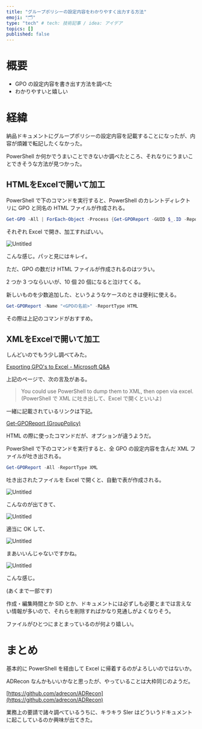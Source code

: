 ```yaml
---
title: "グループポリシーの設定内容をわかりやすく出力する方法"
emoji: "🗂"
type: "tech" # tech: 技術記事 / idea: アイデア
topics: []
published: false
---
```

# 概要

- GPO の設定内容を書き出す方法を調べた
- わかりやすいと嬉しい

# 経緯

納品ドキュメントにグループポリシーの設定内容を記載することになったが、内容が煩雑で転記したくなかった。

PowerShell か何かでうまいことできないか調べたところ、それなりにうまいことできそうな方法が見つかった。

## HTMLをExcelで開いて加工

PowerShell で下のコマンドを実行すると、PowerShell のカレントディレクトリに GPO と同名の HTML ファイルが作成される。

```powershell
Get-GPO -All | ForEach-Object -Process {Get-GPOReport -GUID $_.ID -ReportType html -Path .\$($_.Displayname).html}
```

それぞれ Excel で開き、加工すればいい。

![Untitled](%E3%82%AF%E3%82%99%E3%83%AB%E3%83%BC%E3%83%95%E3%82%9A%E3%83%9B%E3%82%9A%E3%83%AA%E3%82%B7%E3%83%BC%E3%81%AE%E8%A8%AD%E5%AE%9A%E5%86%85%E5%AE%B9%E3%82%92%E3%82%8F%E3%81%8B%E3%82%8A%E3%82%84%E3%81%99%E3%81%8F%E5%87%BA%E5%8A%9B%E3%81%99%E3%82%8B%E6%96%B9%E6%B3%95%202f74d79a4170468a9502614b4b25f812/Untitled.png)

こんな感じ。パッと見にはキレイ。

ただ、GPO の数だけ HTML ファイルが作成されるのはツラい。

2 つか 3 つならいいが、10 個 20 個になると泣けてくる。

新しいものを少数追加した、というようなケースのときは便利に使える。

```powershell
Get-GPOReport -Name "<GPOの名前>" -ReportType HTML
```

その際は上記のコマンドがおすすめ。

## XMLをExcelで開いて加工

しんどいのでもう少し調べてみた。

[Exporting GPO's to Excel - Microsoft Q&A](https://learn.microsoft.com/en-us/answers/questions/59083/exporting-gpo39s-to-excel.html)

上記のページで、次の言及がある。

> You could use PowerShell to dump them to XML, then open via excel.
(PowerShell で XML に吐き出して、Excel で開くといいよ)
>

一緒に記載されているリンクは下記。

[Get-GPOReport (GroupPolicy)](https://learn.microsoft.com/en-us/powershell/module/grouppolicy/get-gporeport?view=windowsserver2022-ps&viewFallbackFrom=win10-ps)

HTML の際に使ったコマンドだが、オプションが違うようだ。

PowerShell で下のコマンドを実行すると、全 GPO の設定内容を含んだ XML ファイルが吐き出される。

```powershell
Get-GPOReport -All -ReportType XML
```

吐き出されたファイルを Excel で開くと、自動で表が作成される。

![Untitled](%E3%82%AF%E3%82%99%E3%83%AB%E3%83%BC%E3%83%95%E3%82%9A%E3%83%9B%E3%82%9A%E3%83%AA%E3%82%B7%E3%83%BC%E3%81%AE%E8%A8%AD%E5%AE%9A%E5%86%85%E5%AE%B9%E3%82%92%E3%82%8F%E3%81%8B%E3%82%8A%E3%82%84%E3%81%99%E3%81%8F%E5%87%BA%E5%8A%9B%E3%81%99%E3%82%8B%E6%96%B9%E6%B3%95%202f74d79a4170468a9502614b4b25f812/Untitled%201.png)

こんなのが出てきて、

![Untitled](%E3%82%AF%E3%82%99%E3%83%AB%E3%83%BC%E3%83%95%E3%82%9A%E3%83%9B%E3%82%9A%E3%83%AA%E3%82%B7%E3%83%BC%E3%81%AE%E8%A8%AD%E5%AE%9A%E5%86%85%E5%AE%B9%E3%82%92%E3%82%8F%E3%81%8B%E3%82%8A%E3%82%84%E3%81%99%E3%81%8F%E5%87%BA%E5%8A%9B%E3%81%99%E3%82%8B%E6%96%B9%E6%B3%95%202f74d79a4170468a9502614b4b25f812/Untitled%202.png)

適当に OK して、

![Untitled](%E3%82%AF%E3%82%99%E3%83%AB%E3%83%BC%E3%83%95%E3%82%9A%E3%83%9B%E3%82%9A%E3%83%AA%E3%82%B7%E3%83%BC%E3%81%AE%E8%A8%AD%E5%AE%9A%E5%86%85%E5%AE%B9%E3%82%92%E3%82%8F%E3%81%8B%E3%82%8A%E3%82%84%E3%81%99%E3%81%8F%E5%87%BA%E5%8A%9B%E3%81%99%E3%82%8B%E6%96%B9%E6%B3%95%202f74d79a4170468a9502614b4b25f812/Untitled%203.png)

まあいいんじゃないですかね。

![Untitled](%E3%82%AF%E3%82%99%E3%83%AB%E3%83%BC%E3%83%95%E3%82%9A%E3%83%9B%E3%82%9A%E3%83%AA%E3%82%B7%E3%83%BC%E3%81%AE%E8%A8%AD%E5%AE%9A%E5%86%85%E5%AE%B9%E3%82%92%E3%82%8F%E3%81%8B%E3%82%8A%E3%82%84%E3%81%99%E3%81%8F%E5%87%BA%E5%8A%9B%E3%81%99%E3%82%8B%E6%96%B9%E6%B3%95%202f74d79a4170468a9502614b4b25f812/Untitled%204.png)

こんな感じ。

(あくまで一部です)

作成・編集時間とか SID とか、ドキュメントには必ずしも必要とまでは言えない情報が多いので、それらを削除すればかなり見通しがよくなりそう。

ファイルがひとつにまとまっているのが何より嬉しい。

# まとめ

基本的に PowerShell を経由して Excel に帰着するのがよろしいのではないか。

ADRecon なんかもいいかなと思ったが、やっていることは大枠同じのようだ。

[https://github.com/adrecon/ADRecon](https://github.com/adrecon/ADRecon)

業務上の要請で諸々調べているうちに、キラキラ SIer はどういうドキュメントに起こしているのか興味が出てきた。
